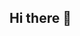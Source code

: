 ## Hi there 👋

<!--
**x1x1x5/x1x1x5** is a ✨ _special_ ✨ repository because its `README.md` (this file) appears on your GitHub profile.

Here are some ideas to get you started:

- 🔭 I’m currently working on an arduino virtual assitant
- 🌱 I’m currently learning c
- 👯 I’m looking to collaborate on ml projects (if I have time)
- 🤔 I’m looking for help with a tensorflow voice recognition project
- 💬 Ask me about my cpu that I designed and I might show you
- 📫 How to reach me: activatehim3@gmail.com
- 😄 Pronouns: he/him
- ⚡ Fun fact: I can talk to cats
-->
